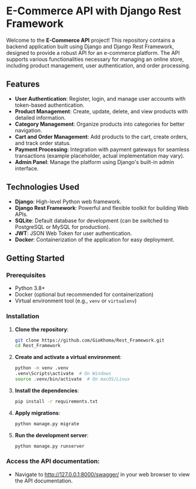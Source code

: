 # E-Commerce API with Django Rest Framework

Welcome to the **E-Commerce API** project! This repository contains a backend application built using Django and Django Rest Framework, designed to provide a robust API for an e-commerce platform. The API supports various functionalities necessary for managing an online store, including product management, user authentication, and order processing.

## Features

- **User Authentication**: Register, login, and manage user accounts with token-based authentication.
- **Product Management**: Create, update, delete, and view products with detailed information.
- **Category Management**: Organize products into categories for better navigation.
- **Cart and Order Management**: Add products to the cart, create orders, and track order status.
- **Payment Processing**: Integration with payment gateways for seamless transactions (example placeholder, actual implementation may vary).
- **Admin Panel**: Manage the platform using Django's built-in admin interface.

## Technologies Used

- **Django**: High-level Python web framework.
- **Django Rest Framework**: Powerful and flexible toolkit for building Web APIs.
- **SQLite**: Default database for development (can be switched to PostgreSQL or MySQL for production).
- **JWT**: JSON Web Token for user authentication.
- **Docker**: Containerization of the application for easy deployment.

## Getting Started

### Prerequisites

- Python 3.8+
- Docker (optional but recommended for containerization)
- Virtual environment tool (e.g., `venv` or `virtualenv`)

### Installation

1. **Clone the repository**:
   ```sh
   git clone https://github.com/GioKhoma/Rest_Framework.git
   cd Rest_Framework

2. **Create and activate a virtual environment**:
   ```sh
   python -m venv .venv
   .venv\Scripts\activate  # On Windows
   source .venv/bin/activate  # On macOS/Linux
   
3. **Install the dependencies**:
   ```sh
   pip install -r requirements.txt
   
4. **Apply migrations**:
   ```sh
   python manage.py migrate

5. **Run the development server**:
   ```sh
   python manage.py runserver

### Access the API documentation:
- Navigate to http://127.0.0.1:8000/swagger/ in your web browser to view the API documentation.

